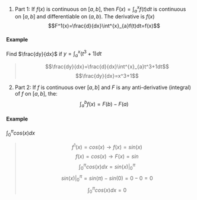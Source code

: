 1. Part 1:
	If $f(x)$ is continuous on $[a,b]$, then $F(x)=\int^{x}_{a}f(t)dt$ is continuous on $[a,b]$ and differentiable on $(a,b)$. The derivative is $f(x)$
		$$F^1(x)=\frac{d}{dx}\int^{x}_{a}f(t)dt=f(x)$$
#### Example
Find $\frac{dy}{dx}$ if $y=\int^{x}_{a}(t^3+1)dt$
> $$\frac{dy}{dx}=\frac{d}{dx}\int^{x}_{a}t^3+1dt$$
> $$\frac{dy}{dx}=x^3+1$$
2. Part 2:
	If $f$ is continuous over $[a,b]$ and $F$ is any anti-derivative (integral) of $f$ on $[a,b]$, the: $$\int^{b}_{a}f(x)=F(b)-F(a)$$
#### Example
$\int^{\pi}_{0}cos(x)dx$
> $$f^1(x)=cos(x) \rightarrow f(x)=sin(x)$$
> $$f(x)=cos(x) \rightarrow F(x)=sin$$
> $$\int^{\pi}_{0}cos(x)dx=sin(x)|^\pi_0$$
> $$sin(x)|^\pi_0=sin(\pi)-sin(0)=0-0=0$$
> $$\int^\pi_0cos(x)dx=0$$